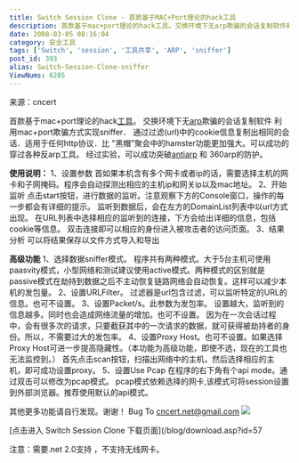 ```yaml
---
title: Switch Session Clone - 首款基于MAC+Port理论的hack工具
description: 首款基于mac+port理论的hack工具。交换环境下无arp欺骗的会话复制软件利用mac+port欺骗方式实现sniffer．通过过滤(url)中的cookie信息复制出相同的会话．适用于任何http协议．比"黑帽"聚会中的hamster功能更加强大。可以成功的穿过各种反arp工具。经过实验，可以成功突破antiarp和360arp的防护。使用说明：
date: 2008-03-05 08:16:04
category: 安全工具
tags: ['Switch', 'session', '工具共享', 'ARP', 'sniffer']
post_id: 393
alias: Switch-Session-Clone-sniffer
ViewNums: 6285
---
```


来源：cncert

首款基于mac+port理论的hack[工具](/tags/%E5%B7%A5%E5%85%B7%E5%85%B1%E4%BA%AB)。
交换环境下无[arp](/tags/ARP)欺骗的会话复制软件
利用mac+port欺骗方式实现sniffer．
通过过滤(url)中的cookie信息复制出相同的会话．适用于任何http协议．比 "黑帽"聚会中的hamster功能更加强大。可以成功的穿过各种反arp工具。
经过实验，可以成功突破[antiarp](/blog/crantiarp42) 和 360arp的防护。

**使用说明：**
1、设置参数
首如果本机含有多个网卡或者ip的话，需要选择主机的网卡和子网掩码。程序会自动探测出相应的主机ip和网关ip以及mac地址。
2、开始监听
点击start按钮，进行数据的监听。注意观察下方的Console窗口，操作的每一步都会有详细的提示。
监听到数据后，会在左方的DomainList列表中以url方式出现。
在URL列表中选择相应的监听到的连接，下方会给出详细的信息，包括cookie等信息。
双击连接即可以相应的身份进入被攻击者的访问页面。
3、结果分析
可以将结果保存以文件方式导入和导出

**高级功能**
1、选择数据sniffer模式。
程序共有两种模式。大于5台主机可使用paasvity模式，小型网络和测试建议使用active模式。两种模式的区别就是passive模式在劫持到数据之后不主动恢复链路网络会自动恢复。这样可以减少本机的发包量。
2、设置URLFilter。
过滤器是url包含过滤，可以监听特定的URL的信息。也可不设置。
3、设置Packet/s。此参数为发包率。
设置越大，监听到的信息越多。同时也会造成网络流量的增加。也可不设置。
因为在一次会话过程中，会有很多次的请求，只要截获其中的一次请求的数据，就可获得被劫持者的身份。所以，不需要过大的发包率。
4、设置Proxy Host。也可不设置。如果选择Proxy Host可进一步提高隐藏性。（本功能为高级功能，即使不选，现在的工具也无法监控到。）
首先点击scan按钮，扫描出网络中的主机，然后选择相应的主机，即可成功设置proxy。
5、设置Use Pcap
在程序的右下角有个api mode。通过双击可以修改为pcap模式。
pcap模式依赖选择的网卡,该模式可将session设置到外部浏览器。推荐使用默认的api模式。

其他更多功能请自行发现。谢谢！
Bug To cncert.net@gmail.com
![](http://pic.yupoo.com/sunlei/8549652f7eef/7io8sn43.jpg)

[点击进入 Switch Session Clone 下载页面](/blog/download.asp?id=57

注意：需要.net 2.0支持 ，不支持无线网卡。

